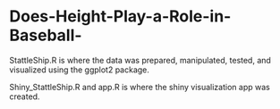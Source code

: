 # Does-Height-Play-a-Role-in-Baseball-

StattleShip.R is where the data was prepared, manipulated, tested, and visualized using the ggplot2 package.

Shiny_StattleShip.R and app.R is where the shiny visualization app was created.
